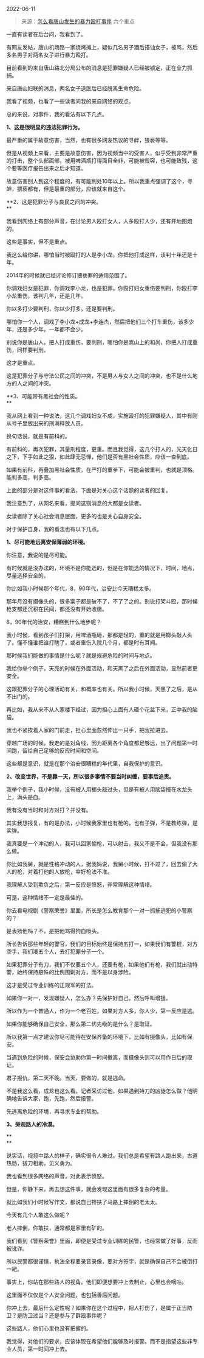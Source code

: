 2022-06-11

> 来源：[怎么看唐山发生的暴力殴打事件](http://mp.weixin.qq.com/s?__biz=MzU3NDc5Nzc0NQ==&mid=2247517746&idx=1&sn=d6e2a16a6331e70a9bfab67a3b6266ae&chksm=fd2e24ecca59adfa6d83be0f07180a9caeb25c02b6a83c892ebafe4fd064612b784eb550aaac&scene=27#wechat_redirect)
> 六个重点

一直有读者在后台问，我看到了。  

  

有网友发帖，唐山机场路一家烧烤摊上，疑似几名男子酒后搭讪女子，被骂，然后多名男子对两名女子进行暴力殴打。

  

目前看到的来自唐山路北分局公布的消息是犯罪嫌疑人已经被锁定，正在全力抓捕。

  

来自唐山妇联的消息，两名女子送医后已经脱离生命危险。

  

我看了视频，也看了一些读者问我的来自网络的观点。  

  

总的来说，对事件，我的看法有以下几点。

  

 **1、这是很明显的违法犯罪行为。**

  

最严重的属于故意伤害，当然，也有很多网友热议的寻衅，猥亵等等。  

  

但是从视频上来看，主要是故意伤害，因为视频当中的受害人，似乎受到非常严重的打击，整个头部面部，被用啤酒瓶打得面目全非，可能被毁容，也可能致残，这个要等医疗报告出来之后才知道。  

  

故意伤害别人到这个程度的，有可能判处10年以上。所以我重点强调了这个，寻衅，猥亵都有，但是最重的部分，应该就来自这个。  

  

 **2、这是犯罪分子与良民之间的冲突。  
**

  

我看到网络上有部分声音，在讨论男人殴打女人，人多殴打人少，还有开地图炮的。

  

这些是事实，但不是重点。

  

我这么给你讲，哪怕当时被殴打的人是李小龙，你把他打成这样，该判十年还是十年。  

  

2014年的时候就已经讨论修订猥亵罪的适用范围了。

  

你调戏妇女是犯罪，你调戏李小龙，也是犯罪。你殴打妇女重伤要判刑，你殴打李小龙重伤，该判几年，还是几年。

  

你以多打少要判刑，你以少打多，还是要判刑。

  

哪怕你一个人，调戏了李小龙+成龙+李连杰，然后把他们三个打车重伤，该多少年，还是多少年，一年都不会少。

  

别说你是唐山人，把人打成重伤，要判刑，哪怕你是嵩山上的和尚，你把人打成重伤，同样要判刑。  

  

这才是重点。  

  

这是犯罪分子与守法公民之间的冲突，不是男人与女人之间的冲突，也不是什么地方的人之间的冲突。

  

 **3、可能带有黑社会的性质。  
**

  

我从网上看到一种说法，这几个调戏妇女不成，实施殴打的犯罪嫌疑人，其中有刚从号子里放出来的刑满释放人员。

  

换句话说，就是有前科的。  

  

有前科的，再次犯罪，其量刑程度，更重。而且我觉得，这几个打人的，光天化日之下，下手如此之狠，如此肆无忌惮，他们是否有黑社会性质，应该一查到底。

  

如果有前科，再叠加黑社会性质，在严打的重拳下，可能会被重判，也就是顶格。能判多高，判多高。

  

上面的部分是对这件事的看法，下面是对关心这个话题的读者的回复。

  

我注意到了，从网名来看，提问这则消息的大都是女读者。

  

女读者除了关心社会消息层面，更多的也是关心自身安全。  

  

对于保护自身，我的看法也有以下几点。

  

 **1、尽可能地远离安保薄弱的环境。**

  

你注意，我说的是尽可能。

  

有时候就是没办法的，环境不是你能选的，但是在你能选的情况下，时间，地点，尽量选择安全的。

  

你比如我小时候那个年代，8，90年代，治安比今天糟糕太多。

  

那年月没有摄像头的，很多案子都是破不了，不了了之的。别说打架斗殴，那时候枪支都还沉积在民间，都还没有开始收缴。  

  

8，90年代的治安，糟糕到什么地步呢？

  

我小时候，看到孩子们打架，用啤酒瓶砸，那都是轻的，重的就是用榔头敲人头了。懂不懂谁把谁打瞎了，或者重伤入院几个月，都是时有耳闻。  

  

那时候我们能做的事情是什么呢？就是规避危险的时间与地点。

  

我给你举个例子，天亮的时候在外面活动，和天黑了之后在外面活动，显然前者更安全。

  

这跟犯罪分子的心理活动有关，和概率也有关。所以我小时候，天黑了之后，是从不出门的。  

  

再比如，我从来不从人家楼下经过，因为担心上面有人砸个花盆下来，正中我的脑袋。  

  

我也不紧挨着人家的门前走，担心里面忽然伸出一只手，把我拉进去。

  

穿越广场的时候，我走的是对角线，因为距离各个角度都足够远，出了问题第一时间跑，留给自己足够的反应时间和空间。  

  

这些都是意识，就是在那个治安很糟糕的年代里，自我保护的意识。  

  

 **2、改变世界，不是靠一天，所以很多事情不要当时纠缠，要事后追责。**

  

我举个例子，我小时候，没有被人用榔头敲过头，但是有被人用脑袋撞在水龙头上，满头是血。

  

我有没有当时和对方对打？并没有。

  

其实我想报复，有的是办法，小时候我家里也有枪的，也有子弹，不是教练弹，是实弹。  

  

我真要是一个冲动的人，我可以回家偷枪，可以射击，我又不是不会。但我没有那么做。  

  

你比如我舅，就是性格冲动的人，据我妈说，我舅小时候，打不过了，回去偷了大人的枪，对着打他的人放枪，幸好枪法不准。

  

我理解人受到欺负之后，第一反应是愤怒，非常理解这种情绪。  

  

可是，这种情绪不一定是最佳的。

  

你去看电视剧《警察荣誉》里面，所长是怎么教育那个一对一抓捕逃犯的小警察的？

  

是表扬他吗？不，是把他骂得狗血喷头。  

  

所长告诉那些年轻的警官，我们的目标始终是保持五打一，如果我们有警棍，对方空手，我们凑五个人，去打犯罪分子一个。

  

如果犯罪分子有刀，我们不仅要五个人，还要有枪，如果他们有枪，我们就出动特警，始终保持悬殊的比例围剿对方，而不是以身涉险。

  

这才是受过专业训练的正规军的打法。  

  

如果你一对一，发现嫌疑人，怎么办？先保护好自己，然后呼叫增援。  

  

所以作为一个普通人，作为一个老百姓，如果对方人多，你人少，第一反应是逃。  

  

如果你能够确保自己安全，那么第二优先级的是什么？是取证。  

  

所以我第一点才建议你尽可能待在安保齐备的环境下，比如有摄像头，比如有保安。

  

当遇到危险的时候，保安会协助你第一时间撤离，而摄像头则可以用作日后的取证。

  

君子报仇，第二天不晚。当天，要做的，就是逃命。  

  

不是我这么看，成龙也这么看。记者采访过他，如果遇到持刀的凶徒怎么做？他明确地告诉大家，跑，先跑，然后报警。

  

先逃离危险的环境，再寻求专业的帮助。

  

 **3、旁观路人的冷漠。**

 **  
**

说实话，视频中路人的样子，确实很令人难过。我们总是希望有路人跑出来，古道热肠，拔刀相助，见义勇为。

  

我也看到很多网络的声音，对此表示愤怒。  

  

但是，你静下来，再去想这件事，就会发现这里面有很多复杂的考量。  

  

就比如我们小时候写作文，都说自己搀扶了马路上摔倒的老太太。  

  

今天有几个人敢这么做呢？

  

老人摔倒，你敢扶，通常都是家里有矿的。

  

我们看到《警察荣誉》里面，即便是受过专业训练的民警，也经常做了好事，反而被讹诈。  

  

所以民警都很谨慎，执法全程要录音录像，要对方签字，就是确保自己不会被倒打一耙。

  

事实上，你站在那些路人的视角。他们即便想要冲上去制止，心里也会嘀咕。

  

这里面不仅仅是个人安全问题，也包括善后问题。

  

你冲上去，最后什么定性呢？如果你在这个过程中，把人打伤了，是属于正当防卫？是防卫过当？还是参与了群殴事件呢？

  

这些路人，他们心里也没有把握的。  

  

我觉得，对他们的要求，应该体现在希望他们能够及时报警。而不是指望这些非专业人员，第一时间冲上去。

